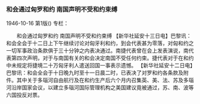 ### 和会通过匈罗和约  南国声明不受和约束缚

1946-10-16
第1版()
专栏：

　　和会通过匈罗和约
    南国声明不受和约束缚
    【新华社延安十三日电】巴黎讯：和会全会于十二日上下午继续讨论对匈牙利和约，到会代表甚为零落，对匈和约之一切军事政治条款俱于三十分钟之内表决通过。南捷代表曾在会上发表演说，南代表第四次声明，对于与南国有关的和会决定南国不受任何约束。捷代表对于在和约中未规定将捷境二十万匈牙利人遣送回国一事表示遗憾。
    【新华社延安十二日电】巴黎讯：和会全会于十日晚九时至十一日晨二时，已表决了对罗和约各条款及附件。其中关于多瑙河自由航行及在和约生产后六个月内召集英、美、法、苏及多瑙河沿岸国家会议，以建立多瑙河国际管理机构之美国建议竟被通过，苏、南、波等六国投反对票。
